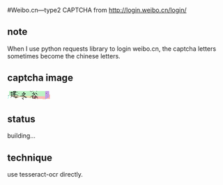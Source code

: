 #Weibo.cn—type2
CAPTCHA from http://login.weibo.cn/login/
## note
When I use python requests library to login weibo.cn,
the captcha letters sometimes become the chinese letters.
## captcha image
![](./weibo.cn2.png)
## status
building...
## technique
use tesseract-ocr directly.


